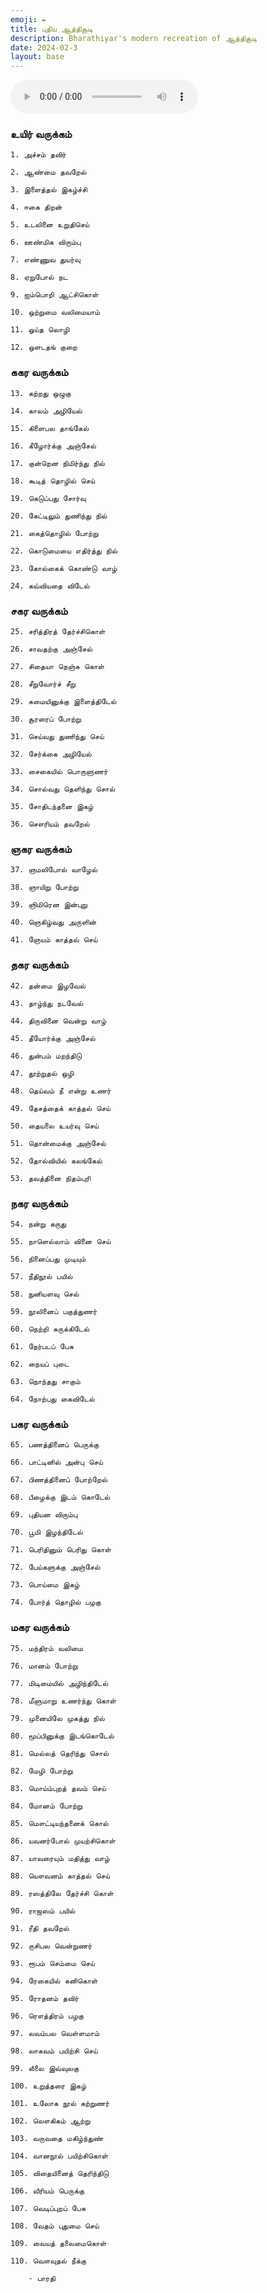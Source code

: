 ```yaml
---
emoji: ✒️
title: புதிய ஆத்திசூடி
description: Bharathiyar's modern recreation of ஆத்திசூடி
date: 2024-02-3
layout: base
---
```



<audio controls preload="auto">
    <source src="/assets/audio/pudhiya-aathichoodi.m4a">
</audio>


### உயிர் வருக்கம்
    
    1. அச்சம் தவிர்

    2. ஆண்மை தவறேல் 

    3. இளைத்தல் இகழ்ச்சி 
    
    4. ஈகை திறன் 
    
    5. உடலினை உறுதிசெய் 
    
    6. ஊண்மிக விரும்பு 
    
    7. எண்ணுவ துயர்வு 
    
    8. ஏறுபோல் நட 
    
    9. ஐம்பொறி ஆட்சிகொள் 
    
    10. ஒற்றுமை வலிமையாம் 
    
    11. ஓய்த லொழி 
    
    12. ஒளடதங் குறை 

### ககர வருக்கம்
    
    13. கற்றது ஒழுகு
    
    14. காலம் அழியேல்

    15. கிளைபல தாங்கேல்

    16. கீழோர்க்கு அஞ்சேல்

    17. குன்றென நிமிர்ந்து நில்

    18. கூடித் தொழில் செய்

    19. கெடுப்பது சோர்வு

    20. கேட்டிலும் துணிந்து நில்

    21. கைத்தொழில் போற்று

    22. கொடுமையை எதிர்த்து நில்

    23. கோல்கைக் கொண்டு வாழ்

    24. கவ்வியதை விடேல்
    
### சகர வருக்கம்
    25. சரித்திரத் தேர்ச்சிகொள்
    
    26. சாவதற்கு அஞ்சேல்

    27. சிதையா நெஞ்சு கொள்

    28. சீறுவோர்ச் சீறு

    29. சுமையினுக்கு இளைத்திடேல்

    30. சூரரைப் போற்று

    31. செய்வது துணிந்து செய்

    32. சேர்க்கை அழியேல்

    33. சைகையில் பொருளுணர்

    34. சொல்வது தெளிந்து சொல்

    35. சோதிடந்தனை இகழ்

    36. சௌரியம் தவறேல்

### ஞகர வருக்கம்
    
    37. ஞமலிபோல் வாழேல்
    
    38. ஞாயிறு போற்று

    39. ஞிமிரென இன்புறு

    40. ஞெகிழ்வது அருளின்

    41. ஞேயம் காத்தல் செய்
    
### தகர வருக்கம்

    42. தன்மை இழவேல்
    
    43. தாழ்ந்து நடவேல்

    44. திருவினை வென்று வாழ்

    45. தீயோர்க்கு அஞ்சேல்

    46. துன்பம் மறந்திடு

    47. தூற்றுதல் ஒழி

    48. தெய்வம் நீ என்று உணர்

    49. தேசத்தைக் காத்தல் செய்

    50. தையலை உயர்வு செய்

    51. தொன்மைக்கு அஞ்சேல்

    52. தோல்வியில் கலங்கேல்

    53. தவத்தினை நிதம்புரி
    
### நகர வருக்கம்

    54. நன்று கருது
    
    55. நாளெல்லாம் வினை செய்

    56. நினைப்பது முடியும்

    57. நீதிநூல் பயில்

    58. நுனியளவு செல்

    59. நூலினைப் பகுத்துணர்

    60. நெற்றி சுருக்கிடேல்

    61. நேர்படப் பேசு

    62. நையப் புடை

    63. நொந்தது சாகும்

    64. நோற்பது கைவிடேல்
    
### பகர வருக்கம்

    65. பணத்தினைப் பெருக்கு
    
    66. பாட்டினில் அன்பு செய்

    67. பிணத்தினைப் போற்றேல்

    68. பீழைக்கு இடம் கொடேல்

    69. புதியன விரும்பு

    70. பூமி இழந்திடேல்

    71. பெரிதினும் பெரிது கொள்

    72. பேய்களுக்கு அஞ்சேல்

    73. பொய்மை இகழ்

    74. போர்த் தொழில் பழகு
    
### மகர வருக்கம்
    75. மந்திரம் வலிமை
    
    76. மானம் போற்று

    77. மிடிமையில் அழிந்திடேல்

    78. மீளுமாறு உணர்ந்து கொள்

    79. முனையிலே முகத்து நில்

    80. மூப்பினுக்கு இடங்கொடேல்

    81. மெல்லத் தெரிந்து சொல்

    82. மேழி போற்று

    83. மொய்ம்புறத் தவம் செய்

    84. மோனம் போற்று

    85. மௌட்டியந்தனைக் கொல்

    86. யவனர்போல் முயற்சிகொள்

    87. யாவரையும் மதித்து வாழ்

    88. யௌவனம் காத்தல் செய்

    89. ரஸத்திலே தேர்ச்சி கொள்

    90. ராஜஸம் பயில்

    91. ரீதி தவறேல்

    92. ருசிபல வென்றுணர்

    93. ரூபம் செம்மை செய்

    94. ரேகையில் கனிகொள்

    95. ரோதனம் தவிர்

    96. ரௌத்திரம் பழகு

    97. லவம்பல வெள்ளமாம்

    98. லாகவம் பயிற்சி செய்

    99. லீலை இவ்வுலகு

    100. உறுத்தரை இகழ்

    101. உலோக நூல் கற்றுணர்

    102. லௌகிகம் ஆற்று

    103. வருவதை மகிழ்ந்துண்

    104. வானநூல் பயிற்சிகொள்

    105. விதையினைத் தெரிந்திடு

    106. வீரியம் பெருக்கு

    107. வெடிப்புறப் பேசு

    108. வேதம் புதுமை செய்

    109. வையத் தலைமைகொள்

    110. வௌவுதல் நீக்கு 
    
        - பாரதி